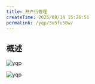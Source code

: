 ```yaml
---
title: 开户行管理
createTime: 2025/08/14 15:26:51
permalink: /yqp/3u5fu50w/
---
```


## 概述

![yqp](/yqp/config/bank.png)

![yqp](/yqp/config/addbank.gif)
